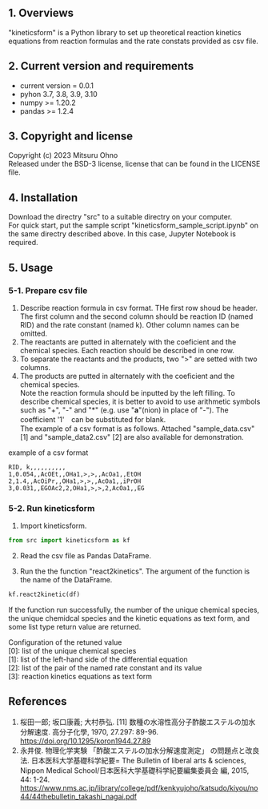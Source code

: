 
## 1. Overviews  
"kineticsform" is a Python library to set up theoretical reaction kinetics equations from reaction formulas and the rate constats provided as csv file.  

## 2. Current version and requirements  
- current version = 0.0.1   
- pyhon 3.7, 3.8, 3.9, 3.10  
- numpy >= 1.20.2  
- pandas >= 1.2.4  

## 3. Copyright and license  
Copyright (c) 2023 Mitsuru Ohno  
Released under the BSD-3 license, license that can be found in the LICENSE file.  

## 4. Installation  
Download the directry "src" to a suitable directry on your computer.  
For quick start, put the sample script "kineticsform_sample_script.ipynb"  on the same directry described above. In this case, Jupyter Notebook is required.  

## 5. Usage  
### 5-1. Prepare csv file 
1. Describe reaction formula in csv format. THe first row shoud be header. The first column and the second column should be reaction ID (named RID) and the rate constant (named k). Other column names can be omitted.  
2. The reactants are putted in alternately with the coeficient and the chemical species. Each reaction should be described in one row.  
3. To separate the reactants and the products, two ">" are setted with two columns. 
4. The products are putted in alternately with the coeficient and the chemical species.  
Note the reaction formula should be inputted by the left filling. To describe chemical species, it is better to avoid to use arithmetic symbols such as "+", "-" and "*" (e.g. use "**a**"(nion) in place of "-"). The coefficient '1'　can be substituted for blank.  
The example of a csv format is as follows.  Attached "sample_data.csv" [1] and "sample_data2.csv" [2] are also available for demonstration.  

example of a csv format   

    RID, k,,,,,,,,,,  
    1,0.054,,AcOEt,,OHa1,>,>,,AcOa1,,EtOH  
    2,1.4,,AcOiPr,,OHa1,>,>,,AcOa1,,iPrOH  
    3,0.031,,EGOAc2,2,OHa1,>,>,2,AcOa1,,EG  

### 5-2. Run kineticsform   
1. Import kineticsform.  
```py
from src import kineticsform as kf
```
2. Read the csv file as Pandas DataFrame.  

3. Run the the function "react2kinetics". The argument of the function is the name of the DataFrame.  
```py
kf.react2kinetic(df)
```
If the function run successfully, the number of the unique chemical species, the unique chemidcal species and the kinetic equations as text form, and some list type return value are returned.  

Configuration of the retuned value  
[0]: list of the unique chemical species  
[1]: list of the left-hand side of the differential equation  
[2]: list of the pair of the named rate constant and its value  
[3]: reaction kinetics equations as text form


## References
1) 桜田一郎; 坂口康義; 大村恭弘. [11] 数種の水溶性高分子酢酸エステルの加水分解速度. 高分子化學, 1970, 27.297: 89-96.  https://doi.org/10.1295/koron1944.27.89
2) 永井俊. 物理化学実験 「酢酸エステルの加水分解速度測定」 の問題点と改良法. 日本医科大学基礎科学紀要= The Bulletin of liberal arts & sciences, Nippon Medical School/日本医科大学基礎科学紀要編集委員会 編, 2015, 44: 1-24.  https://www.nms.ac.jp/library/college/pdf/kenkyujoho/katsudo/kiyou/no44/44thebulletin_takashi_nagai.pdf
